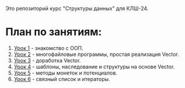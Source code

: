 Это репозиторий курс "Структуры данных" для КЛШ-24.

# План по занятиям:
1. [Урок 1](lessons/1.md) - знакомство с ООП.
2. [Урок 2](lessons/2.md) - многофайловые программы, простая реализация Vector.
3. [Урок 3](lessons/3.md) - доработка Vector.
4. [Урок 4](lessons/4.md) - шаблоны, наследование и структуры на основе Vector.
5. [Урок 5](lessons/5.md) - методы монеток и потенциалов.
6. [Урок 6](lessons/6.md) - связный список и итераторы.
